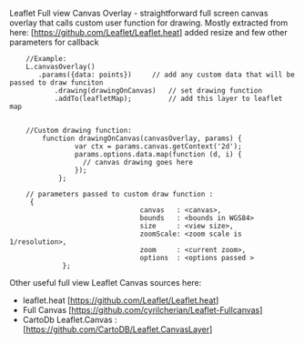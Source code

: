 Leaflet Full view Canvas Overlay - straightforward full screen canvas overlay that calls custom user function for drawing.
Mostly extracted from here: [https://github.com/Leaflet/Leaflet.heat] added resize and few other parameters for callback

		//Example:
		L.canvasOverlay()
		   .params({data: points})     // add any custom data that will be passed to draw funciton
	           .drawing(drawingOnCanvas)   // set drawing function
	           .addTo(leafletMap);         // add this layer to leaflet map
	            

		//Custom drawing function:
			function drawingOnCanvas(canvasOverlay, params) {
		            var ctx = params.canvas.getContext('2d');
		            params.options.data.map(function (d, i) {
		              // canvas drawing goes here
		            });
		        };
		        
		// parameters passed to custom draw function :
		 {
                                    canvas   : <canvas>,
                                    bounds   : <bounds in WGS84>
                                    size     : <view size>,
                                    zoomScale: <zoom scale is  1/resolution>,
                                    zoom     : <current zoom>,
                                    options  : <options passed >
                 };

Other useful full view  Leaflet Canvas sources here:
- leaflet.heat [https://github.com/Leaflet/Leaflet.heat]
- Full Canvas [https://github.com/cyrilcherian/Leaflet-Fullcanvas]
- CartoDb Leaflet.Canvas : [https://github.com/CartoDB/Leaflet.CanvasLayer]
 


